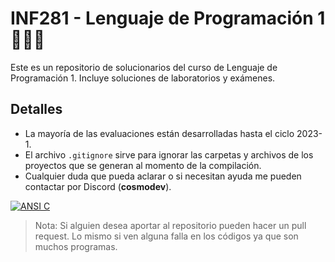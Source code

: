 # INF281 - Lenguaje de Programación 1 👨🏻‍💻
Este es un repositorio de solucionarios del curso de Lenguaje de Programación 1. Incluye soluciones de laboratorios y exámenes.
## Detalles
- La mayoría de las evaluaciones están desarrolladas hasta el ciclo 2023-1.
- El archivo `.gitignore` sirve para ignorar las carpetas y archivos de los proyectos que se generan al momento de la compilación.
- Cualquier duda que pueda aclarar o si necesitan ayuda me pueden contactar por Discord (**cosmodev**).

[![ANSI C](https://i.imgur.com/tFapy8s.png "ANSI C")](https://i.imgur.com/tFapy8s.png "ANSI C")
> Nota: Si alguien desea aportar al repositorio pueden hacer un pull request. Lo mismo si ven alguna falla en los códigos ya que son muchos programas.